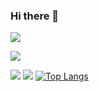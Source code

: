 ### Hi there 👋

![](https://komarev.com/ghpvc/?username=your-github-DachAnna)


![](https://github-profile-summary-cards.vercel.app/api/cards/profile-details?username=DachAnna&theme=vue)

![](https://github-profile-summary-cards.vercel.app/api/cards/stats?username=DachAnna&theme=vue) ![](https://github-profile-summary-cards.vercel.app/api/cards/productive-time?username=DachAnna&theme=vue)
[![Top Langs](https://github-readme-stats.vercel.app/api/top-langs/?username=DachAnna)](https://github.com/DachAnna/github-readme-stats)

<!--
**DachAnna/DachAnna** is a ✨ _special_ ✨ repository because its `README.md` (this file) appears on your GitHub profile.

Here are some ideas to get you started:

- 🔭 I’m currently working on ...
- 🌱 I’m currently learning ...
- 👯 I’m looking to collaborate on ...
- 🤔 I’m looking for help with ...
- 💬 Ask me about ...
- 📫 How to reach me: ...
- 😄 Pronouns: ...
- ⚡ Fun fact: ...
-->
